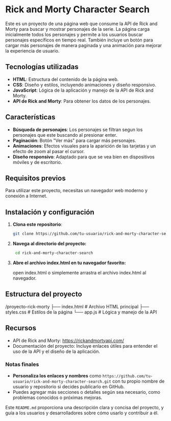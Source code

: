 # Rick and Morty Character Search

Este es un proyecto de una página web que consume la API de Rick and Morty para buscar y mostrar personajes de la serie. La página carga inicialmente todos los personajes y permite a los usuarios buscar personajes específicos en tiempo real. También incluye un botón para cargar más personajes de manera paginada y una animación para mejorar la experiencia de usuario.

## Tecnologías utilizadas

- **HTML**: Estructura del contenido de la página web.
- **CSS**: Diseño y estilos, incluyendo animaciones y diseño responsivo.
- **JavaScript**: Lógica de la aplicación y manejo de la API de Rick and Morty.
- **API de Rick and Morty**: Para obtener los datos de los personajes.

## Características

- **Búsqueda de personajes**: Los personajes se filtran segun los personajes que este buscando al presionar enter.
- **Paginación**: Botón "Ver más" para cargar más personajes.
- **Animaciones**: Efectos visuales para la aparición de las tarjetas y un efecto de zoom al pasar el cursor.
- **Diseño responsivo**: Adaptado para que se vea bien en dispositivos móviles y de escritorio.

## Requisitos previos

Para utilizar este proyecto, necesitas un navegador web moderno y conexión a Internet.

## Instalación y configuración

1. **Clona este repositorio**:

   ```bash
   git clone https://github.com/tu-usuario/rick-and-morty-character-search.git

   ```

2. **Navega al directorio del proyecto:**

   ```sh
    cd rick-and-morty-character-search
   ```
3. **Abre el archivo index.html en tu navegador favorito:**

    open index.html o simplemente arrastra el archivo index.html al navegador.

## Estructura del proyecto

/proyecto-rick-morty
  ├── index.html     # Archivo HTML principal
  ├── styles.css     # Estilos de la página
  └── app.js         # Lógica y manejo de la API

## Recursos

- API de Rick and Morty: https://rickandmortyapi.com/
- Documentación del proyecto: Incluye enlaces útiles para entender el uso de la API y el diseño de la aplicación.


### Notas finales
- **Personaliza los enlaces y nombres** como `https://github.com/tu-usuario/rick-and-morty-character-search.git` con tu propio nombre de usuario y repositorio si decides publicarlo en GitHub.
- Puedes agregar más secciones o detalles según sea necesario, como problemas conocidos o próximas mejoras.

Este `README.md` proporciona una descripción clara y concisa del proyecto, y guía a los usuarios y desarrolladores sobre cómo usarlo y contribuir a él.


